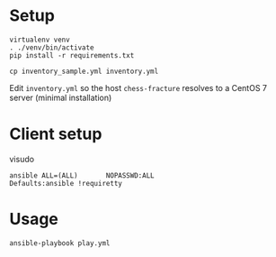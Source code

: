 # Setup
```
virtualenv venv
. ./venv/bin/activate
pip install -r requirements.txt
```

```
cp inventory_sample.yml inventory.yml
```
Edit `inventory.yml` so the host `chess-fracture` resolves to a CentOS 7 server (minimal installation)

# Client setup
visudo

```
ansible ALL=(ALL)       NOPASSWD:ALL
Defaults:ansible !requiretty
```

# Usage
```
ansible-playbook play.yml
```
